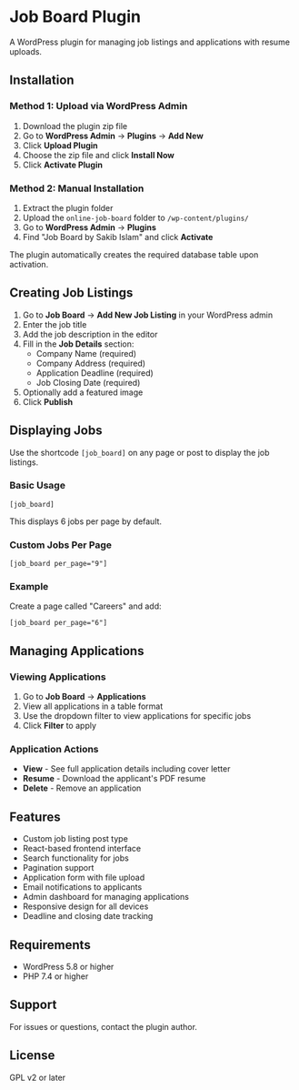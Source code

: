 # Job Board Plugin

A WordPress plugin for managing job listings and applications with resume uploads.

## Installation

### Method 1: Upload via WordPress Admin

1. Download the plugin zip file
2. Go to **WordPress Admin** → **Plugins** → **Add New**
3. Click **Upload Plugin**
4. Choose the zip file and click **Install Now**
5. Click **Activate Plugin**

### Method 2: Manual Installation

1. Extract the plugin folder
2. Upload the `online-job-board` folder to `/wp-content/plugins/`
3. Go to **WordPress Admin** → **Plugins**
4. Find "Job Board by Sakib Islam" and click **Activate**

The plugin automatically creates the required database table upon activation.

## Creating Job Listings

1. Go to **Job Board** → **Add New Job Listing** in your WordPress admin
2. Enter the job title
3. Add the job description in the editor
4. Fill in the **Job Details** section:
   - Company Name (required)
   - Company Address (required)
   - Application Deadline (required)
   - Job Closing Date (required)
5. Optionally add a featured image
6. Click **Publish**

## Displaying Jobs

Use the shortcode `[job_board]` on any page or post to display the job listings.

### Basic Usage

```
[job_board]
```

This displays 6 jobs per page by default.

### Custom Jobs Per Page

```
[job_board per_page="9"]
```

### Example

Create a page called "Careers" and add:

```
[job_board per_page="6"]
```

## Managing Applications

### Viewing Applications

1. Go to **Job Board** → **Applications**
2. View all applications in a table format
3. Use the dropdown filter to view applications for specific jobs
4. Click **Filter** to apply

### Application Actions

- **View** - See full application details including cover letter
- **Resume** - Download the applicant's PDF resume
- **Delete** - Remove an application

## Features

- Custom job listing post type
- React-based frontend interface
- Search functionality for jobs
- Pagination support
- Application form with file upload
- Email notifications to applicants
- Admin dashboard for managing applications
- Responsive design for all devices
- Deadline and closing date tracking

## Requirements

- WordPress 5.8 or higher
- PHP 7.4 or higher

## Support

For issues or questions, contact the plugin author.

## License

GPL v2 or later